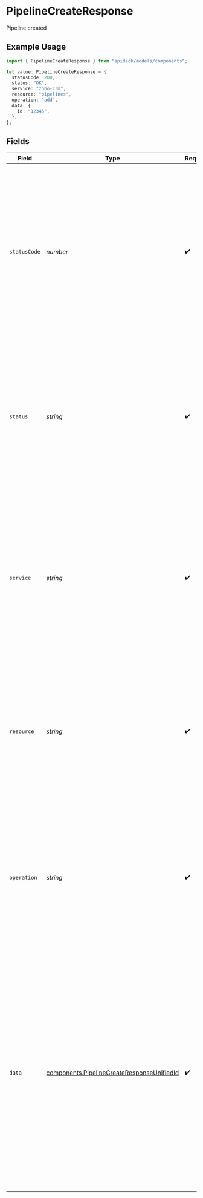 # PipelineCreateResponse

Pipeline created

## Example Usage

```typescript
import { PipelineCreateResponse } from "apideck/models/components";

let value: PipelineCreateResponse = {
  statusCode: 200,
  status: "OK",
  service: "zoho-crm",
  resource: "pipelines",
  operation: "add",
  data: {
    id: "12345",
  },
};
```

## Fields

| Field                                                                                                                                                                                                                                                                                                                                                                         | Type                                                                                                                                                                                                                                                                                                                                                                          | Required                                                                                                                                                                                                                                                                                                                                                                      | Description                                                                                                                                                                                                                                                                                                                                                                   | Example                                                                                                                                                                                                                                                                                                                                                                       |
| ----------------------------------------------------------------------------------------------------------------------------------------------------------------------------------------------------------------------------------------------------------------------------------------------------------------------------------------------------------------------------- | ----------------------------------------------------------------------------------------------------------------------------------------------------------------------------------------------------------------------------------------------------------------------------------------------------------------------------------------------------------------------------- | ----------------------------------------------------------------------------------------------------------------------------------------------------------------------------------------------------------------------------------------------------------------------------------------------------------------------------------------------------------------------------- | ----------------------------------------------------------------------------------------------------------------------------------------------------------------------------------------------------------------------------------------------------------------------------------------------------------------------------------------------------------------------------- | ----------------------------------------------------------------------------------------------------------------------------------------------------------------------------------------------------------------------------------------------------------------------------------------------------------------------------------------------------------------------------- |
| `statusCode`                                                                                                                                                                                                                                                                                                                                                                  | *number*                                                                                                                                                                                                                                                                                                                                                                      | :heavy_check_mark:                                                                                                                                                                                                                                                                                                                                                            | The HTTP response status code returned by the server. This integer value indicates the result of the HTTP request, such as 201 for a successful creation of a pipeline. It is crucial for determining the outcome of the operation and handling responses appropriately.                                                                                                      | 200                                                                                                                                                                                                                                                                                                                                                                           |
| `status`                                                                                                                                                                                                                                                                                                                                                                      | *string*                                                                                                                                                                                                                                                                                                                                                                      | :heavy_check_mark:                                                                                                                                                                                                                                                                                                                                                            | The HTTP response status message accompanying the status code. This string provides a textual representation of the status code, such as 'Created' for a 201 status. It helps in understanding the nature of the response at a glance.                                                                                                                                        | OK                                                                                                                                                                                                                                                                                                                                                                            |
| `service`                                                                                                                                                                                                                                                                                                                                                                     | *string*                                                                                                                                                                                                                                                                                                                                                                      | :heavy_check_mark:                                                                                                                                                                                                                                                                                                                                                            | The Apideck ID of the service provider involved in the operation. This string identifies which service, like 'pipedrive', was used in the pipeline creation process. It is essential for tracking and managing integrations within the Unified API framework.                                                                                                                 | zoho-crm                                                                                                                                                                                                                                                                                                                                                                      |
| `resource`                                                                                                                                                                                                                                                                                                                                                                    | *string*                                                                                                                                                                                                                                                                                                                                                                      | :heavy_check_mark:                                                                                                                                                                                                                                                                                                                                                            | The name of the Unified API resource that was acted upon. This string specifies the type of resource, such as 'pipeline', that the operation targeted. It is important for confirming the specific entity affected by the API call.                                                                                                                                           | pipelines                                                                                                                                                                                                                                                                                                                                                                     |
| `operation`                                                                                                                                                                                                                                                                                                                                                                   | *string*                                                                                                                                                                                                                                                                                                                                                                      | :heavy_check_mark:                                                                                                                                                                                                                                                                                                                                                            | The specific operation performed by the API request. This string describes the action taken, such as 'pipelinesAdd', indicating that a new pipeline was created. It is useful for logging and auditing purposes to track API usage and actions.                                                                                                                               | add                                                                                                                                                                                                                                                                                                                                                                           |
| `data`                                                                                                                                                                                                                                                                                                                                                                        | [components.PipelineCreateResponseUnifiedId](../../models/components/pipelinecreateresponseunifiedid.md)                                                                                                                                                                                                                                                                      | :heavy_check_mark:                                                                                                                                                                                                                                                                                                                                                            | The 'data' object serves as the container for all the information returned by the API after successfully creating a new pipeline. It encapsulates the details of the newly created pipeline, ensuring that the client receives a structured response. This object is always included in the response to confirm the creation and provide access to the pipeline's attributes. |                                                                                                                                                                                                                                                                                                                                                                               |